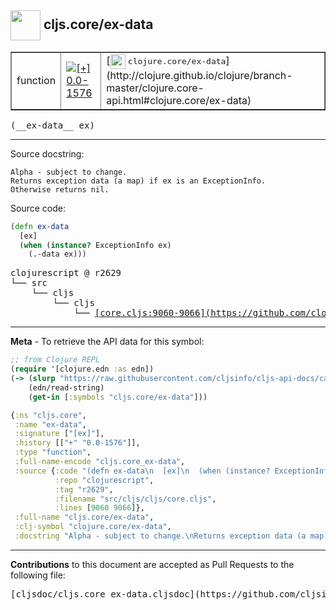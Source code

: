 ## <img width="48px" valign="middle" src="http://i.imgur.com/Hi20huC.png"> cljs.core/ex-data

 <table border="1">
<tr>

<td>function</td>
<td><a href="https://github.com/cljsinfo/cljs-api-docs/tree/0.0-1576"><img valign="middle" alt="[+] 0.0-1576" src="https://img.shields.io/badge/+-0.0--1576-lightgrey.svg"></a> </td>
<td>
[<img height="24px" valign="middle" src="http://i.imgur.com/1GjPKvB.png"> <samp>clojure.core/ex-data</samp>](http://clojure.github.io/clojure/branch-master/clojure.core-api.html#clojure.core/ex-data)
</td>
</tr>
</table>

 <samp>
(__ex-data__ ex)<br>
</samp>

---




Source docstring:

```
Alpha - subject to change.
Returns exception data (a map) if ex is an ExceptionInfo.
Otherwise returns nil.
```

Source code:

```clj
(defn ex-data
  [ex]
  (when (instance? ExceptionInfo ex)
    (.-data ex)))
```

 <pre>
clojurescript @ r2629
└── src
    └── cljs
        └── cljs
            └── <ins>[core.cljs:9060-9066](https://github.com/clojure/clojurescript/blob/r2629/src/cljs/cljs/core.cljs#L9060-L9066)</ins>
</pre>


---

__Meta__ - To retrieve the API data for this symbol:

```clj
;; from Clojure REPL
(require '[clojure.edn :as edn])
(-> (slurp "https://raw.githubusercontent.com/cljsinfo/cljs-api-docs/catalog/cljs-api.edn")
    (edn/read-string)
    (get-in [:symbols "cljs.core/ex-data"]))
```

```clj
{:ns "cljs.core",
 :name "ex-data",
 :signature ["[ex]"],
 :history [["+" "0.0-1576"]],
 :type "function",
 :full-name-encode "cljs.core_ex-data",
 :source {:code "(defn ex-data\n  [ex]\n  (when (instance? ExceptionInfo ex)\n    (.-data ex)))",
          :repo "clojurescript",
          :tag "r2629",
          :filename "src/cljs/cljs/core.cljs",
          :lines [9060 9066]},
 :full-name "cljs.core/ex-data",
 :clj-symbol "clojure.core/ex-data",
 :docstring "Alpha - subject to change.\nReturns exception data (a map) if ex is an ExceptionInfo.\nOtherwise returns nil."}

```

---

__Contributions__ to this document are accepted as Pull Requests to the following file:

 <pre>
[cljsdoc/cljs.core_ex-data.cljsdoc](https://github.com/cljsinfo/cljs-api-docs/blob/master/cljsdoc/cljs.core_ex-data.cljsdoc)
</pre>


